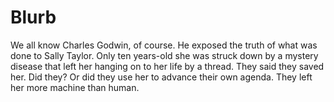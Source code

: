 # Blurb

We all know Charles Godwin, of course. He exposed the truth of what was done to Sally Taylor. Only ten years-old she was struck down by a mystery disease that left her hanging on to her life by a thread. They said they saved her. Did they? Or did they use her to advance their own agenda. They left her more machine than human.